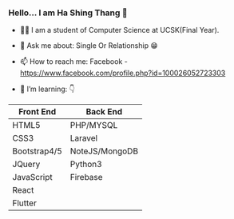 ### Hello... I am Ha Shing Thang 👋

- 👨‍🎓 I am a student of Computer Science at UCSK(Final Year).
- 💬 Ask me about: Single Or Relationship 😁
- 📫 How to reach me: Facebook - https://www.facebook.com/profile.php?id=100026052723303

- 🌱 I’m learning:  👇 

 |  Front End  |  Back End       |      
 | ----------- | --------------- |     
 | HTML5       | PHP/MYSQL       |
 | CSS3        | Laravel         |
 | Bootstrap4/5| NoteJS/MongoDB  |
 | JQuery      | Python3         |
 | JavaScript  | Firebase        |
 | React       |                 |
 | Flutter     |                 |

<!--- 
- 😄 Pronouns: JOHST 
- ⚡ Fun fact: I spend to watch comedy movies for two hours in a day.
React, Laravel, NoteJs and Flutter.
👯 I’m looking to collaborate on .
- 🤔 I’m looking for help with
 ... -->
